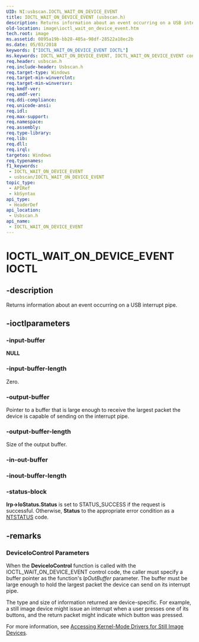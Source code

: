 ```yaml
---
UID: NI:usbscan.IOCTL_WAIT_ON_DEVICE_EVENT
title: IOCTL_WAIT_ON_DEVICE_EVENT (usbscan.h)
description: Returns information about an event occurring on a USB interrupt pipe.
old-location: image\ioctl_wait_on_device_event.htm
tech.root: image
ms.assetid: 0895a19b-bb28-405a-98df-28522a18ec2b
ms.date: 05/03/2018
keywords: ["IOCTL_WAIT_ON_DEVICE_EVENT IOCTL"]
ms.keywords: IOCTL_WAIT_ON_DEVICE_EVENT, IOCTL_WAIT_ON_DEVICE_EVENT control, IOCTL_WAIT_ON_DEVICE_EVENT control code [Imaging Devices], image.ioctl_wait_on_device_event, stifnc_ef4b6e5f-ed60-4354-adae-443e1a27b215.xml, usbscan/IOCTL_WAIT_ON_DEVICE_EVENT
req.header: usbscan.h
req.include-header: Usbscan.h
req.target-type: Windows
req.target-min-winverclnt: 
req.target-min-winversvr: 
req.kmdf-ver: 
req.umdf-ver: 
req.ddi-compliance: 
req.unicode-ansi: 
req.idl: 
req.max-support: 
req.namespace: 
req.assembly: 
req.type-library: 
req.lib: 
req.dll: 
req.irql: 
targetos: Windows
req.typenames: 
f1_keywords:
 - IOCTL_WAIT_ON_DEVICE_EVENT
 - usbscan/IOCTL_WAIT_ON_DEVICE_EVENT
topic_type:
 - APIRef
 - kbSyntax
api_type:
 - HeaderDef
api_location:
 - Usbscan.h
api_name:
 - IOCTL_WAIT_ON_DEVICE_EVENT
---
```


# IOCTL_WAIT_ON_DEVICE_EVENT IOCTL


## -description

Returns information about an event occurring on a USB interrupt pipe.

## -ioctlparameters

### -input-buffer

<b>NULL</b>

### -input-buffer-length

Zero.

### -output-buffer

Pointer to a buffer that is large enough to receive the largest packet the device is capable of sending on the interrupt pipe.

### -output-buffer-length

Size of the output buffer.

### -in-out-buffer

### -inout-buffer-length

### -status-block

<b>Irp->IoStatus.Status</b> is set to STATUS_SUCCESS if the request is successful. Otherwise, <b>Status</b> to the appropriate error condition as a <a href="https://docs.microsoft.com/windows-hardware/drivers/kernel/using-ntstatus-values">NTSTATUS</a> code.

## -remarks

<h3><a id="ddk_ioctl_wait_on_device_event_si"></a><a id="DDK_IOCTL_WAIT_ON_DEVICE_EVENT_SI"></a>DeviceIoControl Parameters</h3>


When the <b>DeviceloControl</b> function is called with the IOCTL_WAIT_ON_DEVICE_EVENT control code, the caller must specify a buffer pointer as the function's <i>lpOutBuffer</i> parameter. The buffer must be large enough to hold the largest packet the device can send on its interrupt pipe.

The type and size of information returned are device-specific. For example, a still image device might issue an interrupt when a user presses one of its buttons, and the return packet might indicate which button was pressed.

For more information, see <a href="https://docs.microsoft.com/windows-hardware/drivers/image/accessing-kernel-mode-drivers-for-still-image-devices">Accessing Kernel-Mode Drivers for Still Image Devices</a>.

